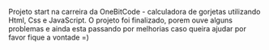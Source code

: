 Projeto start na carreira da OneBitCode - calculadora de gorjetas utilizando Html, Css e JavaScript.
O projeto foi finalizado, porem ouve alguns problemas e ainda esta passando por melhorias
caso queira ajudar por favor fique a vontade =)
